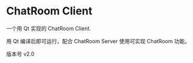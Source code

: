# ChatRoom Client
一个用 Qt 实现的 ChatRoom Client.

用 Qt 编译后即可运行，配合 ChatRoom Server 使用可实现 ChatRoom 功能。

版本号 v2.0
